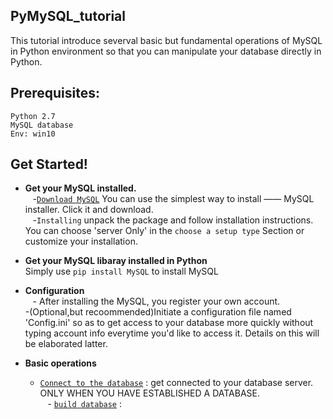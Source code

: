 ## PyMySQL_tutorial
This tutorial introduce severval basic but fundamental operations of MySQL in Python environment so that you can manipulate your database directly in Python.

## Prerequisites:
`Python 2.7`   
`MySQL database`  
`Env: win10`

## Get Started!
* **Get your MySQL installed.**  
    -[`Download MySQL`](https://dev.mysql.com/downloads/windows/) You can use the simplest way to install —— MySQL installer. Click it and download.   
    -`Installing` unpack the package and follow installation instructions. You can choose 'server Only' in the `choose a setup type` Section or customize your installation.  

* **Get your MySQL libaray installed in Python**  
    Simply use `pip install MySQL` to install MySQL
    
* **Configuration**  
    - After installing the MySQL, you register your own account.  
     -(Optional,but recoommended)Initiate a configuration file named 'Config.ini' so as to get access to your database more quickly without typing account info everytime you'd like to access it. Details on this will be elaborated latter.

* **Basic operations**  
    - [`Connect to the database`]() : get connected to your database server. ONLY WHEN YOU HAVE ESTABLISHED A DATABASE.  
    - [`build database`]() : 
    
    
    
    



